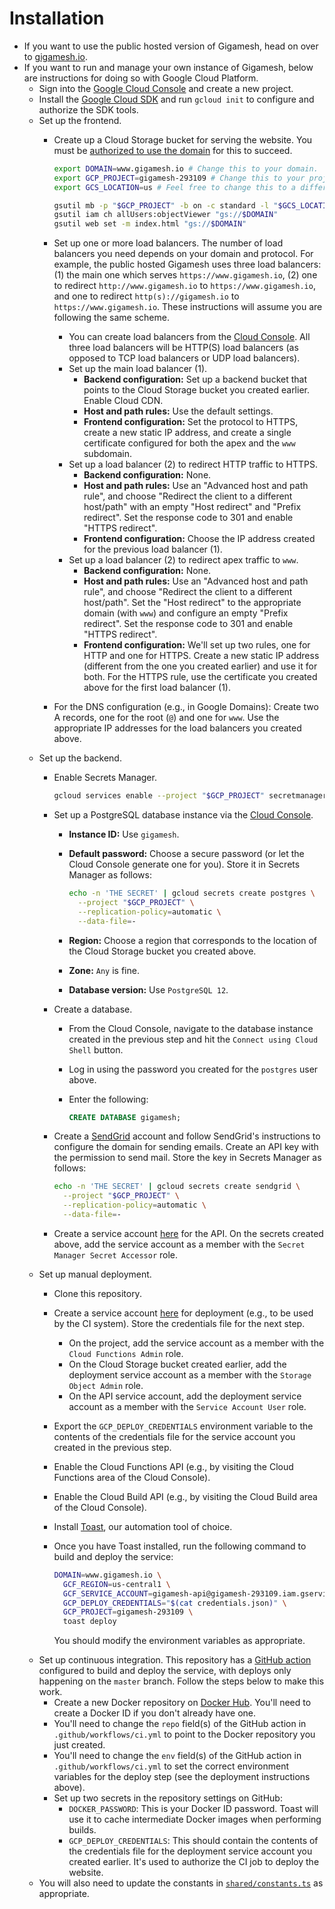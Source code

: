 # Installation

- If you want to use the public hosted version of Gigamesh, head on over to [gigamesh.io](https://www.gigamesh.io/).
- If you want to run and manage your own instance of Gigamesh, below are instructions for doing so with Google Cloud Platform.
  - Sign into the [Google Cloud Console](https://console.cloud.google.com/) and create a new project.
  - Install the [Google Cloud SDK](https://cloud.google.com/sdk/install) and run `gcloud init` to configure and authorize the SDK tools.
  - Set up the frontend.
    - Create up a Cloud Storage bucket for serving the website. You must be [authorized to use the domain](https://cloud.google.com/storage/docs/domain-name-verification#who-can-create) for this to succeed.

      ```sh
      export DOMAIN=www.gigamesh.io # Change this to your domain.
      export GCP_PROJECT=gigamesh-293109 # Change this to your project ID.
      export GCS_LOCATION=us # Feel free to change this to a different location.

      gsutil mb -p "$GCP_PROJECT" -b on -c standard -l "$GCS_LOCATION" "gs://$DOMAIN"
      gsutil iam ch allUsers:objectViewer "gs://$DOMAIN"
      gsutil web set -m index.html "gs://$DOMAIN"
      ```
    - Set up one or more load balancers. The number of load balancers you need depends on your domain and protocol. For example, the public hosted Gigamesh uses three load balancers: (1) the main one which serves `https://www.gigamesh.io`, (2) one to redirect `http://www.gigamesh.io` to `https://www.gigamesh.io`, and one to redirect `http(s)://gigamesh.io` to `https://www.gigamesh.io`. These instructions will assume you are following the same scheme.
      - You can create load balancers from the [Cloud Console](https://console.cloud.google.com/net-services/loadbalancing/list). All three load balancers will be HTTP(S) load balancers (as opposed to TCP load balancers or UDP load balancers).
      - Set up the main load balancer (1).
        - **Backend configuration:** Set up a backend bucket that points to the Cloud Storage bucket you created earlier. Enable Cloud CDN.
        - **Host and path rules:** Use the default settings.
        - **Frontend configuration:** Set the protocol to HTTPS, create a new static IP address, and create a single certificate configured for both the apex and the `www` subdomain.
      - Set up a load balancer (2) to redirect HTTP traffic to HTTPS.
        - **Backend configuration:** None.
        - **Host and path rules:** Use an "Advanced host and path rule", and choose "Redirect the client to a different host/path" with an empty "Host redirect" and "Prefix redirect". Set the response code to 301 and enable "HTTPS redirect".
        - **Frontend configuration:** Choose the IP address created for the previous load balancer (1).
      - Set up a load balancer (2) to redirect apex traffic to `www`.
        - **Backend configuration:** None.
        - **Host and path rules:** Use an "Advanced host and path rule", and choose "Redirect the client to a different host/path". Set the "Host redirect" to the appropriate domain (with `www`) and configure an empty "Prefix redirect". Set the response code to 301 and enable "HTTPS redirect".
        - **Frontend configuration:** We'll set up two rules, one for HTTP and one for HTTPS. Create a new static IP address (different from the one you created earlier) and use it for both. For the HTTPS rule, use the certificate you created above for the first load balancer (1).
    - For the DNS configuration (e.g., in Google Domains): Create two A records, one for the root (`@`) and one for `www`. Use the appropriate IP addresses for the load balancers you created above.
  - Set up the backend.
    - Enable Secrets Manager.

      ```sh
      gcloud services enable --project "$GCP_PROJECT" secretmanager.googleapis.com
      ```
    - Set up a PostgreSQL database instance via the [Cloud Console](https://console.cloud.google.com/sql/create-instance-postgres).
      - **Instance ID:** Use `gigamesh`.
      - **Default password:** Choose a secure password (or let the Cloud Console generate one for you). Store it in Secrets Manager as follows:

        ```sh
        echo -n 'THE SECRET' | gcloud secrets create postgres \
          --project "$GCP_PROJECT" \
          --replication-policy=automatic \
          --data-file=-
        ```
      - **Region:** Choose a region that corresponds to the location of the Cloud Storage bucket you created above.
      - **Zone:** `Any` is fine.
      - **Database version:** Use `PostgreSQL 12`.
    - Create a database.
      - From the Cloud Console, navigate to the database instance created in the previous step and hit the `Connect using Cloud Shell` button.
      - Log in using the password you created for the `postgres` user above.
      - Enter the following:

        ```sql
        CREATE DATABASE gigamesh;
        ```
    - Create a [SendGrid](https://sendgrid.com/) account and follow SendGrid's instructions to configure the domain for sending emails. Create an API key with the permission to send mail. Store the key in Secrets Manager as follows:

      ```sh
      echo -n 'THE SECRET' | gcloud secrets create sendgrid \
        --project "$GCP_PROJECT" \
        --replication-policy=automatic \
        --data-file=-
      ```
    - Create a service account [here](https://console.cloud.google.com/apis/credentials/serviceaccountkey) for the API. On the secrets created above, add the service account as a member with the `Secret Manager Secret Accessor` role.
  - Set up manual deployment.
    - Clone this repository.
    - Create a service account [here](https://console.cloud.google.com/apis/credentials/serviceaccountkey) for deployment (e.g., to be used by the CI system). Store the credentials file for the next step.
      - On the project, add the service account as a member with the `Cloud Functions Admin` role.
      - On the Cloud Storage bucket created earlier, add the deployment service account as a member with the `Storage Object Admin` role.
      - On the API service account, add the deployment service account as a member with the `Service Account User` role.
    - Export the `GCP_DEPLOY_CREDENTIALS` environment variable to the contents of the credentials file for the service account you created in the previous step.
    - Enable the Cloud Functions API (e.g., by visiting the Cloud Functions area of the Cloud Console).
    - Enable the Cloud Build API (e.g., by visiting the Cloud Build area of the Cloud Console).
    - Install [Toast](https://github.com/stepchowfun/toast), our automation tool of choice.
    - Once you have Toast installed, run the following command to build and deploy the service:

      ```sh
      DOMAIN=www.gigamesh.io \
        GCF_REGION=us-central1 \
        GCF_SERVICE_ACCOUNT=gigamesh-api@gigamesh-293109.iam.gserviceaccount.com \
        GCP_DEPLOY_CREDENTIALS="$(cat credentials.json)" \
        GCP_PROJECT=gigamesh-293109 \
        toast deploy
      ```

      You should modify the environment variables as appropriate.
  - Set up continuous integration. This repository has a [GitHub action](https://github.com/stepchowfun/gigamesh/blob/master/.github/workflows/ci.yml) configured to build and deploy the service, with deploys only happening on the `master` branch. Follow the steps below to make this work.
    - Create a new Docker repository on [Docker Hub](https://hub.docker.com/). You'll need to create a Docker ID if you don't already have one.
    - You'll need to change the `repo` field(s) of the GitHub action in `.github/workflows/ci.yml` to point to the Docker repository you just created.
    - You'll need to change the `env` field(s) of the GitHub action in `.github/workflows/ci.yml` to set the correct environment variables for the deploy step (see the deployment instructions above).
    - Set up two secrets in the repository settings on GitHub:
      - `DOCKER_PASSWORD`: This is your Docker ID password. Toast will use it to cache intermediate Docker images when performing builds.
      - `GCP_DEPLOY_CREDENTIALS`: This should contain the contents of the credentials file for the deployment service account you created earlier. It's used to authorize the CI job to deploy the website.
  - You will also need to update the constants in [`shared/constants.ts`](https://github.com/stepchowfun/gigamesh/blob/master/shared/src/constants/constants.ts) as appropriate.
